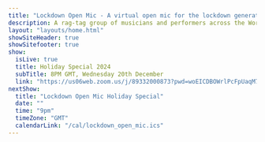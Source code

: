 ```yaml
---
title: "Lockdown Open Mic - A virtual open mic for the lockdown generation"
description: A rag-tag group of musicians and performers across the World, borne of the Covid-19 pandemic and lockdowns who meet every Tuesday night on the internet to sing songs to eachother.
layout: "layouts/home.html"
showSiteHeader: true
showSitefooter: true
show:
  isLive: true
  title: Holiday Special 2024
  subTitle: 8PM GMT, Wednesday 20th December
  link: "https://us06web.zoom.us/j/89332000873?pwd=woEICDBOWrlPcFpUaqM7SQHWio0LHT.1"
nextShow:
  title: "Lockdown Open Mic Holiday Special"
  date: ""
  time: "9pm"
  timeZone: "GMT"
  calendarLink: "/cal/lockdown_open_mic.ics"
---
```


